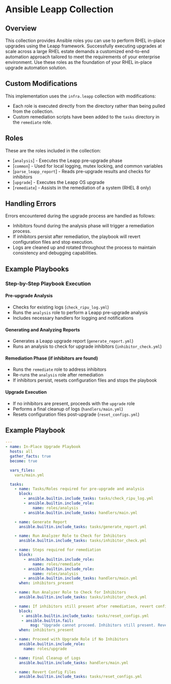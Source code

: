 # Ansible Leapp Collection

## Overview

This collection provides Ansible roles you can use to perform RHEL in-place upgrades using the Leapp framework. Successfully executing upgrades at scale across a large RHEL estate demands a customized end-to-end automation approach tailored to meet the requirements of your enterprise environment. Use these roles as the foundation of your RHEL in-place upgrade automation solution.

## Custom Modifications

This implementation uses the `infra.leapp` collection with modifications:
- Each role is executed directly from the directory rather than being pulled from the collection.
- Custom remediation scripts have been added to the `tasks` directory in the `remediate` role.

## Roles

These are the roles included in the collection:

- [`analysis`] - Executes the Leapp pre-upgrade phase
- [`common`] - Used for local logging, mutex locking, and common variables
- [`parse_leapp_report`] - Reads pre-upgrade results and checks for inhibitors
- [`upgrade`] - Executes the Leapp OS upgrade
- [`remediate`] - Assists in the remediation of a system (RHEL 8 only)

## Handling Errors

Errors encountered during the upgrade process are handled as follows:
- Inhibitors found during the analysis phase will trigger a remediation process.
- If inhibitors persist after remediation, the playbook will revert configuration files and stop execution.
- Logs are cleaned up and rotated throughout the process to maintain consistency and debugging capabilities.

## Example Playbooks

### Step-by-Step Playbook Execution

#### Pre-upgrade Analysis
- Checks for existing logs (`check_ripu_log.yml`)
- Runs the `analysis` role to perform a Leapp pre-upgrade analysis
- Includes necessary handlers for logging and notifications

#### Generating and Analyzing Reports
- Generates a Leapp upgrade report (`generate_report.yml`)
- Runs an analysis to check for upgrade inhibitors (`inhibitor_check.yml`)

#### Remediation Phase (if inhibitors are found)
- Runs the `remediate` role to address inhibitors
- Re-runs the `analysis` role after remediation
- If inhibitors persist, resets configuration files and stops the playbook

#### Upgrade Execution
- If no inhibitors are present, proceeds with the `upgrade` role
- Performs a final cleanup of logs (`handlers/main.yml`)
- Resets configuration files post-upgrade (`reset_configs.yml`)

## Example Playbook

```yaml
---
- name: In-Place Upgrade Playbook
  hosts: all
  gather_facts: true
  become: true

  vars_files:
    vars/main.yml

  tasks:
    - name: Tasks/Roles required for pre-upgrade and analysis
      block:
        - ansible.builtin.include_tasks: tasks/check_ripu_log.yml  
        - ansible.builtin.include_role:
            name: roles/analysis
        - ansible.builtin.include_tasks: handlers/main.yml

    - name: Generate Report 
      ansible.builtin.include_tasks: tasks/generate_report.yml

    - name: Run Analyzer Role to Check for Inhibitors
      ansible.builtin.include_tasks: tasks/inhibitor_check.yml

    - name: Steps required for remediation
      block:
        - ansible.builtin.include_role:
            name: roles/remediate
        - ansible.builtin.include_role:
            name: roles/analysis
        - ansible.builtin.include_tasks: handlers/main.yml
      when: inhibitors_present

    - name: Run Analyzer Role to Check for Inhibitors
      ansible.builtin.include_tasks: tasks/inhibitor_check.yml    

    - name: If inhibitors still present after remediation, revert config files and stop playbook
      block:
       - ansible.builtin.include_tasks: tasks/reset_configs.yml
       - ansible.builtin.fail:
           msg: "Upgrade cannot proceed. Inhibitors still present. Reverting changes."
      when: inhibitors_present

    - name: Proceed with Upgrade Role if No Inhibitors
      ansible.builtin.include_role:
        name: roles/upgrade

    - name: Final Cleanup of Logs
      ansible.builtin.include_tasks: handlers/main.yml

    - name: Revert Config Files
      ansible.builtin.include_tasks: tasks/reset_configs.yml
```

